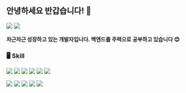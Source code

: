 ## 안녕하세요 반갑습니다! 👋

<!--
**tember8003/tember8003** is a ✨ _special_ ✨ repository because its `README.md` (this file) appears on your GitHub profile.

Here are some ideas to get you started:

- 🔭 I’m currently working on ...
- 🌱 I’m currently learning ...
- 👯 I’m looking to collaborate on ...
- 🤔 I’m looking for help with ...
- 💬 Ask me about ...
- 📫 How to reach me: ...
- 😄 Pronouns: ...
- ⚡ Fun fact: ...
-->

<a href="https://velog.io/@jyc_20240101/posts" target="_blank"><img src="https://img.shields.io/badge/Velog-20C997?style=flat-square&logo=Velog&logoColor=white"/></a>
<img src="https://img.shields.io/badge/yuchan8003@naver.com-76BB21?style=flat-square&logo=mailbox.org&logoColor=white"/>

**차근차근 성장하고 있는 개발자입니다. 백엔드를 주력으로 공부하고 있습니다 😊**

### 🖥 Skill
<img src="https://img.shields.io/badge/node.js-5FA04E?style=flat-square&logo=Node.js&logoColor=black"/> <img src="https://img.shields.io/badge/express-000000?style=flat-square&logo=Express&logoColor=white"/> <img src="https://img.shields.io/badge/Spring-6DB33F?style=flat-square&logo=Spring&logoColor=white"/> <img src="https://img.shields.io/badge/Spring Boot-6DB33F?style=flat-square&logo=Spring Boot&logoColor=white"/> <img src="https://img.shields.io/badge/MySQL-4479A1?style=flat-square&logo=MySQL&logoColor=black"/> <img src="https://img.shields.io/badge/PostgreSQL-4169E1?style=flat-square&logo=postgresql&logoColor=white"/>

<img src="https://img.shields.io/badge/Java-FF5A5F?style=flat-square&logo=Java&logoColor=white"/> <img src="https://img.shields.io/badge/JavaScript-F7DF1E?style=flat-square&logo=JavaScript&logoColor=white"/> <img src="https://img.shields.io/badge/C++-00599C?style=flat-square&logo=cplusplus&logoColor=white"/> <img src="https://img.shields.io/badge/C-A8B9CC?style=flat-square&logo=c&logoColor=white"/> <img src="https://img.shields.io/badge/Python-3776AB?style=flat-square&logo=Python&logoColor=white"/> 

